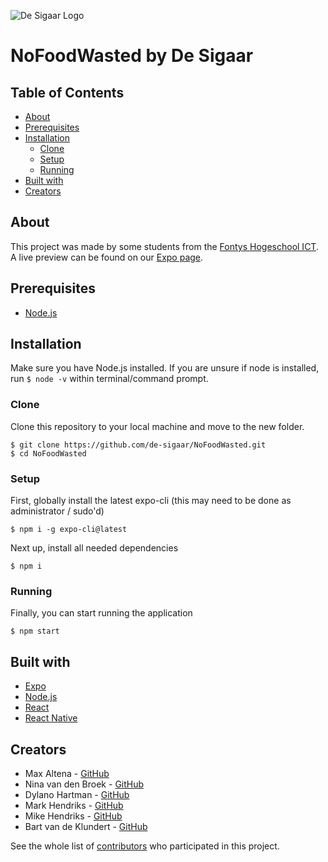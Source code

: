 ![De Sigaar Logo](https://i.gyazo.com/e55b0434c9581c88fd216499bca21ad1.png)

# NoFoodWasted by De Sigaar

## Table of Contents

- [About](#about)
- [Prerequisites](#prerequisites)
- [Installation](#installation)
  - [Clone](#clone)
  - [Setup](#setup)
  - [Running](#running)
- [Built with](#built-with)
- [Creators](#creators)

## About

This project was made by some students from the [Fontys Hogeschool ICT](https://fontys.nl/hbo-ict/).
A live preview can be found on our [Expo page](https://expo.io/@maxaltena/NoFoodWasted).

##  Prerequisites

- [Node.js](https://nodejs.org/)

## Installation

Make sure you have Node.js installed. If you are unsure if node is installed, run `$ node -v` within terminal/command prompt.

### Clone

Clone this repository to your local machine and move to the new folder.

```
$ git clone https://github.com/de-sigaar/NoFoodWasted.git
$ cd NoFoodWasted
```

### Setup

First, globally install the latest expo-cli (this may need to be done as administrator / sudo'd)
```
$ npm i -g expo-cli@latest
```

Next up, install all needed dependencies
```
$ npm i
````

### Running

Finally, you can start running the application
```
$ npm start
```

## Built with

- [Expo](https://expo.io/)
- [Node.js](https://nodejs.org/)
- [React](https://reactjs.org/)
- [React Native](https://facebook.github.io/react-native/)

## Creators

- Max Altena - [GitHub](https://github.com/MaxAltena)
- Nina van den Broek - [GitHub](https://github.com/NinavdBroek)
- Dylano Hartman - [GitHub](https://github.com/DylanoH)
- Mark Hendriks - [GitHub](https://github.com/MariusHendriks)
- Mike Hendriks - [GitHub](https://github.com/mike-hendriks)
- Bart van de Klundert - [GitHub](https://github.com/Bartvdklu)

See the whole list of [contributors](https://github.com/de-sigaar/NoFoodWasted/contributors) who participated in this project.
